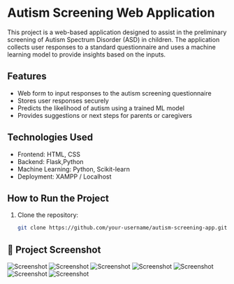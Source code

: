 # Autism Screening Web Application

This project is a web-based application designed to assist in the preliminary screening of Autism Spectrum Disorder (ASD) in children. The application collects user responses to a standard questionnaire and uses a machine learning model to provide insights based on the inputs.

## Features

- Web form to input responses to the autism screening questionnaire
- Stores user responses securely
- Predicts the likelihood of autism using a trained ML model
- Provides suggestions or next steps for parents or caregivers


## Technologies Used

- Frontend: HTML, CSS
- Backend: Flask,Python
- Machine Learning: Python, Scikit-learn
- Deployment: XAMPP / Localhost

## How to Run the Project

1. Clone the repository:
   ```bash
   git clone https://github.com/your-username/autism-screening-app.git
## 📸 Project Screenshot

![Screenshot](backend/static/images/screenshot1.png)
![Screenshot](images/screenshot2.png)
![Screenshot](images/screenshot3.png)
![Screenshot](images/screenshot4.png)
![Screenshot](images/screenshot5.png)
![Screenshot](images/screenshot6.png)
![Screenshot](images/screenshot7.png)




